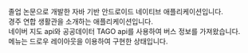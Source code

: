 졸업 논문으로 개발한 자바 기반 안드로이드 네이티브 애플리케이션입니다.<br>
경주 연합 생활관을 소개하는 애플리케이션입니다.<br>
네이버 지도 api와 공공데이터 TAGO api를 사용하여 버스 정보를 가져왔습니다. <br>
메뉴는 드로우 레이아웃을 이용하여 구현한 상태입니다.<br>
